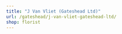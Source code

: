 ```yaml
---
title: "J Van Vliet (Gateshead Ltd)"
url: /gateshead/j-van-vliet-gateshead-ltd/
shop: florist
---
```

